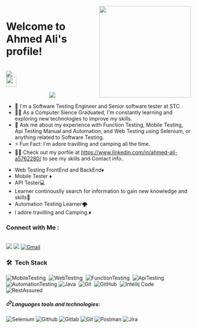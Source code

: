 <img width="250" align="right" src="https://c.tenor.com/_DOBjnGspYAAAAAM/code-coding.gif">

<h3 align="center">
  <h1 color ="sky blue">Welcome to Ahmed Ali's profile!</h1>
 </br>
 <a href="https://komarev.com/ghpvc/?username=AhmedAliHassanElsetouhy&style=for-the-badge" align="center" >
    <img src="https://komarev.com/ghpvc/?username=AhmedAliHassanElsetouhy&style=for-the-badge">
</br>
  <img src="https://media.giphy.com/media/hvRJCLFzcasrR4ia7z/giphy.gif" width="28">
</h3>

<!-- Typing SVG by DenverCoder1 - https://github.com/DenverCoder1/readme-typing-svg -->
<p align="center">
  <a href="https://github.com/DenverCoder1/readme-typing-svg"><img src="https://readme-typing-svg.herokuapp.com/?lines=Senior%20Software%20Testing%20Engineer;Always%20learning%20new%20things&font=Fira%20Code&center=true&width=440&height=45&color=f75c7e&vCenter=true&size=22"></a>
</p> 

- 🏢 I'm a Software Testing Engineer and Senior software tester at STC
- 👨‍💻 As a Computer Sience Graduated, I'm constantly learning and exploring new technologies to improve my skills.
- 💬 Ask me about my experience with Function Testing, Mobile Testing, Api Testing Manual and Automation, and Web Testing using Selenium, or anything related to Software Testing.
- ⚡ Fun Fact: I'm adore travilling and camping all the time.
- 👨‍💻 Check out my porfile at https://www.linkedin.com/in/ahmed-ali-a5762280/ to see my skills and Contact info..

<ul dir="auto">
<li>Web Testing FrontEnd and BackEnd<g-emoji class="g-emoji" alias="web-testing" fallback-src="https://github.githubassets.com/images/icons/emoji/unicode/1f468-1f467.png">♦️</g-emoji></li>
<li>Mobile Tester <g-emoji class="g-emoji" alias="diamonds" fallback-src="https://github.githubassets.com/images/icons/emoji/unicode/2666.png">♦️</g-emoji></li>
<li>API Tester<g-emoji class="g-emoji" alias="computer" fallback-src="https://github.githubassets.com/images/icons/emoji/unicode/1f4bb.png">💻</g-emoji></li>
<li>Learner continouslly search for information to gain new knowledge and skills<g-emoji class="g-emoji" alias="movie_camera" fallback-src="https://github.githubassets.com/images/icons/emoji/unicode/1f3a5.png">🎥</g-emoji></li>
<li>Automation Testing Learner<g-emoji class="g-emoji" alias="tornado" fallback-src="https://github.githubassets.com/images/icons/emoji/unicode/1f32a.png">🌪️</g-emoji></li>
<li>I adore travilling and Camping.<g-emoji class="g-emoji" alias="soccer" fallback-src="https://github.githubassets.com/images/icons/emoji/unicode/26bd.png">♦️</g-emoji></li>
</ul>

### Connect with Me :
</br>
<a href="https://www.linkedin.com/in/ahmed-ali-a5762280/" target="_blank"><img src="https://img.shields.io/badge/-Ahmed%20Ali-0077B5?style=for-the-badge&logo=Linkedin&logoColor=white"/></a>
<a href="https://t.me/AhmedAliHassanElsetouhy" target="_blank"><img src="https://img.shields.io/badge/-Ahmed%20Ali-0077B5?style=for-the-badge&logo=Telegram&logoColor=white"/></a>
<a href="mailto:ahmed.ali.hassan.elsetouhy@gmail.com"><img src="https://camo.githubusercontent.com/1dc06021178d145723864f7234e934500caa393dab83fdd18b7090f87550a802/68747470733a2f2f696d672e736869656c64732e696f2f62616467652f676d61696c2d4541343333353f7374796c653d666f722d7468652d6261646765266c6f676f3d676d61696c266c696e6b3d687474703a2f2f7269676874266c6f676f436f6c6f723d666666666666" alt="Gmail" data-canonical-src="https://img.shields.io/badge/gmail-EA4335?style=for-the-badge&amp;logo=gmail&amp;link=http://right&amp;logoColor=ffffff" style="max-width: 100%;"></a>
</br>

### 🛠 &nbsp;Tech Stack
![MobileTesting](https://img.shields.io/badge/-MobileTesting-05122A?style=flat&logo=MobileTesting)&nbsp;
![WebTesting](https://img.shields.io/badge/-WebTesting-05122A?style=flat&logo=WebTesting&logoColor=563D7C)&nbsp;
![FunctionTesting](https://img.shields.io/badge/-FunctionTesting-05122A?style=flat&logo=FunctionTesting)&nbsp;
![ApiTesting](https://img.shields.io/badge/-API_Testing-05122A?style=flat&logo=ApiTesting&logoColor=1572B6)&nbsp;
![AutomationTesting](https://img.shields.io/badge/-AutomationTesting-05122A?style=flat&logo=AutomationTesting)
![Java](https://img.shields.io/badge/-Java-05122A?style=flat&logo=Java&logoColor=339933)&nbsp;
![Git](https://img.shields.io/badge/-Git-05122A?style=flat&logo=git)&nbsp;
![GitHub](https://img.shields.io/badge/-GitHub-05122A?style=flat&logo=github)&nbsp;
![Intellij Code](https://img.shields.io/badge/-Intellij-05122A?style=flat&logo=intellij-code&logoColor=007ACC)&nbsp;
![RestAssured](https://img.shields.io/badge/-Sass-05122A?style=flat&logo=RestAssured)&nbsp;
</br>
  
<h5 tabindex="-1" dir="auto"><a id="user-content-languages-tools-and-technologies" class="anchor" aria-hidden="true" href="#languages-tools-and-technologies"><svg class="octicon octicon-link" viewBox="0 0 16 16" version="1.1" width="16" height="16" aria-hidden="true"><path d="m7.775 3.275 1.25-1.25a3.5 3.5 0 1 1 4.95 4.95l-2.5 2.5a3.5 3.5 0 0 1-4.95 0 .751.751 0 0 1 .018-1.042.751.751 0 0 1 1.042-.018 1.998 1.998 0 0 0 2.83 0l2.5-2.5a2.002 2.002 0 0 0-2.83-2.83l-1.25 1.25a.751.751 0 0 1-1.042-.018.751.751 0 0 1-.018-1.042Zm-4.69 9.64a1.998 1.998 0 0 0 2.83 0l1.25-1.25a.751.751 0 0 1 1.042.018.751.751 0 0 1 .018 1.042l-1.25 1.25a3.5 3.5 0 1 1-4.95-4.95l2.5-2.5a3.5 3.5 0 0 1 4.95 0 .751.751 0 0 1-.018 1.042.751.751 0 0 1-1.042.018 1.998 1.998 0 0 0-2.83 0l-2.5 2.5a1.998 1.998 0 0 0 0 2.83Z"></path></svg></a>Languages tools and technologies:</h5>
<p dir="auto">
 

<img src="https://camo.githubusercontent.com/dc58b8ec9932ac3e41f1781365a1bbd4889d456a24d8f812ab8c917fceffb997/68747470733a2f2f696d672e736869656c64732e696f2f62616467652f53656c656e69756d2d3030414130313f7374796c653d666f722d7468652d6261646765266c6f676f3d73656c656e69756d266c696e6b3d687474703a2f2f7269676874266c6f676f436f6c6f723d666666666666" alt="Selenium" data-canonical-src="https://img.shields.io/badge/Selenium-00AA01?style=for-the-badge&amp;logo=selenium&amp;link=http://right&amp;logoColor=ffffff" style="max-width: 100%;">

<img src="https://camo.githubusercontent.com/5bc01bd52a902b104b414a303bc363e66d1e6fb19f4b6bb1ac13030721ffaa8a/68747470733a2f2f696d672e736869656c64732e696f2f62616467652f6769746875622d3138313731373f7374796c653d666f722d7468652d6261646765266c6f676f3d676974687562266c696e6b3d687474703a2f2f7269676874266c6f676f436f6c6f723d666666666666" alt="Github" data-canonical-src="https://img.shields.io/badge/github-181717?style=for-the-badge&amp;logo=github&amp;link=http://right&amp;logoColor=ffffff" style="max-width: 100%;">
  
<img src="https://camo.githubusercontent.com/22eff1d81d4db1861d531f39784276b5aff9b72419d3bf998e564994897927a5/68747470733a2f2f696d672e736869656c64732e696f2f62616467652f6769746c61622d4643413132313f7374796c653d666f722d7468652d6261646765266c6f676f3d6769746c6162266c696e6b3d687474703a2f2f7269676874266c6f676f436f6c6f723d666666666666" alt="Gitlab" data-canonical-src="https://img.shields.io/badge/gitlab-FCA121?style=for-the-badge&amp;logo=gitlab&amp;link=http://right&amp;logoColor=ffffff" style="max-width: 100%;">

<img src="https://camo.githubusercontent.com/9c768b9e323206f5a7ec73b87d8780c0037bef354f4b05383bb7226f4440f245/68747470733a2f2f696d672e736869656c64732e696f2f62616467652f6769742d4630353033323f7374796c653d666f722d7468652d6261646765266c6f676f3d676974266c696e6b3d687474703a2f2f7269676874266c6f676f436f6c6f723d666666666666" alt="Git" data-canonical-src="https://img.shields.io/badge/git-F05032?style=for-the-badge&amp;logo=git&amp;link=http://right&amp;logoColor=ffffff" style="max-width: 100%;">

<img src="https://camo.githubusercontent.com/55edf04b1c718d6b356b60bff1662a6d12c8be0b8a86d6cefa9f886741cf9fa5/68747470733a2f2f696d672e736869656c64732e696f2f62616467652f706f73746d616e2d4646364333373f7374796c653d666f722d7468652d6261646765266c6f676f3d706f73746d616e266c696e6b3d687474703a2f2f7269676874266c6f676f436f6c6f723d666666666666" alt="Postman" data-canonical-src="https://img.shields.io/badge/postman-FF6C37?style=for-the-badge&amp;logo=postman&amp;link=http://right&amp;logoColor=ffffff" style="max-width: 100%;">

<img src="https://camo.githubusercontent.com/745c458b21e983a8ae483f82753f4e320e96a02fe363b8a3d3b629998e78f4d6/68747470733a2f2f696d672e736869656c64732e696f2f62616467652f6a6972612d3030353243433f7374796c653d666f722d7468652d6261646765266c6f676f3d6a697261266c696e6b3d687474703a2f2f7269676874266c6f676f436f6c6f723d666666666666" alt="Jira" data-canonical-src="https://img.shields.io/badge/jira-0052CC?style=for-the-badge&amp;logo=jira&amp;link=http://right&amp;logoColor=ffffff" style="max-width: 100%;">

</p>
</article></div>

<!--
<img src="https://camo.githubusercontent.com/745c458b21e983a8ae483f82753f4e320e96a02fe363b8a3d3b629998e78f4d6/68747470733a2f2f696d672e736869656c64732e696f2f62616467652f6a6972612d3030353243433f7374796c653d666f722d7468652d6261646765266c6f676f3d6a697261266c696e6b3d687474703a2f2f7269676874266c6f676f436f6c6f723d666666666666" alt="TFS" data-canonical-src="https://img.shields.io/badge/TFS-0052CC?style=for-the-badge&amp;logo=tfsa&amp;link=http://right&amp;logoColor=ffffff" style="max-width: 100%;">

<img src="https://camo.githubusercontent.com/745c458b21e983a8ae483f82753f4e320e96a02fe363b8a3d3b629998e78f4d6/68747470733a2f2f696d672e736869656c64732e696f2f62616467652f6a6972612d3030353243433f7374796c653d666f722d7468652d6261646765266c6f676f3d6a697261266c696e6b3d687474703a2f2f7269676874266c6f676f436f6c6f723d666666666666" alt="Azure Devops" data-canonical-src="https://img.shields.io/badge/Azure Devops-0052CC?style=for-the-badge&amp;logo=Azure&amp;link=http://right&amp;logoColor=ffffff" style="max-width: 100%;">

<a target="_blank" rel="noopener noreferrer nofollow" href="https://camo.githubusercontent.com/c5e086a74377004b83e0e646eed00de837c7e68ba325becec720264ade3cdaae/68747470733a2f2f696d672e736869656c64732e696f2f62616467652f6d6f6368612d3844363734383f7374796c653d666f722d7468652d6261646765266c6f676f3d6d6f636861266c696e6b3d687474703a2f2f7269676874266c6f676f436f6c6f723d666666666666"><img src="https://camo.githubusercontent.com/c5e086a74377004b83e0e646eed00de837c7e68ba325becec720264ade3cdaae/68747470733a2f2f696d672e736869656c64732e696f2f62616467652f6d6f6368612d3844363734383f7374796c653d666f722d7468652d6261646765266c6f676f3d6d6f636861266c696e6b3d687474703a2f2f7269676874266c6f676f436f6c6f723d666666666666" alt="Mocha" data-canonical-src="https://img.shields.io/badge/mocha-8D6748?style=for-the-badge&amp;logo=mocha&amp;link=http://right&amp;logoColor=ffffff" style="max-width: 100%;"></a>

<a target="_blank" rel="noopener noreferrer nofollow" href="https://camo.githubusercontent.com/a3020ef39bd766a487f004f0d5fbf739d730402c46d81ade9d3e763fa98bb470/68747470733a2f2f696d672e736869656c64732e696f2f62616467652f72656163742d3631444146423f7374796c653d666f722d7468652d6261646765266c6f676f3d7265616374266c696e6b3d687474703a2f2f7269676874266c6f676f436f6c6f723d666666666666"><img src="https://camo.githubusercontent.com/a3020ef39bd766a487f004f0d5fbf739d730402c46d81ade9d3e763fa98bb470/68747470733a2f2f696d672e736869656c64732e696f2f62616467652f72656163742d3631444146423f7374796c653d666f722d7468652d6261646765266c6f676f3d7265616374266c696e6b3d687474703a2f2f7269676874266c6f676f436f6c6f723d666666666666" alt="React" data-canonical-src="https://img.shields.io/badge/react-61DAFB?style=for-the-badge&amp;logo=react&amp;link=http://right&amp;logoColor=ffffff" style="max-width: 100%;"></a>

<a target="_blank" rel="noopener noreferrer nofollow" href="https://camo.githubusercontent.com/cdbeace7c3acb0cfb6a4d9485f5ffad4ba6a14bb89b6e891a3db3b5adab4f784/68747470733a2f2f696d672e736869656c64732e696f2f62616467652f6a656e6b696e732d4432343933393f7374796c653d666f722d7468652d6261646765266c6f676f3d6a656e6b696e73266c696e6b3d687474703a2f2f7269676874266c6f676f436f6c6f723d666666666666"><img src="https://camo.githubusercontent.com/cdbeace7c3acb0cfb6a4d9485f5ffad4ba6a14bb89b6e891a3db3b5adab4f784/68747470733a2f2f696d672e736869656c64732e696f2f62616467652f6a656e6b696e732d4432343933393f7374796c653d666f722d7468652d6261646765266c6f676f3d6a656e6b696e73266c696e6b3d687474703a2f2f7269676874266c6f676f436f6c6f723d666666666666" alt="Jankins" data-canonical-src="https://img.shields.io/badge/jenkins-D24939?style=for-the-badge&amp;logo=jenkins&amp;link=http://right&amp;logoColor=ffffff" style="max-width: 100%;"></a>

<a target="_blank" rel="noopener noreferrer nofollow" href="https://camo.githubusercontent.com/9c4461b3af1a68c8d66f83aa68dc310433eac1278648db07cb51edc40747f060/68747470733a2f2f696d672e736869656c64732e696f2f62616467652f636972636c6563692d3334333433343f7374796c653d666f722d7468652d6261646765266c6f676f3d636972636c656369266c696e6b3d687474703a2f2f7269676874266c6f676f436f6c6f723d666666666666"><img src="https://camo.githubusercontent.com/9c4461b3af1a68c8d66f83aa68dc310433eac1278648db07cb51edc40747f060/68747470733a2f2f696d672e736869656c64732e696f2f62616467652f636972636c6563692d3334333433343f7374796c653d666f722d7468652d6261646765266c6f676f3d636972636c656369266c696e6b3d687474703a2f2f7269676874266c6f676f436f6c6f723d666666666666" alt="CircleCI" data-canonical-src="https://img.shields.io/badge/circleci-343434?style=for-the-badge&amp;logo=circleci&amp;link=http://right&amp;logoColor=ffffff" style="max-width: 100%;"></a>

<a target="_blank" rel="noopener noreferrer nofollow" href="https://camo.githubusercontent.com/3bad9315ded1296fd4795c9c84c47d09676bd1a9d21b0d3340dd5cb2758395f3/68747470733a2f2f696d672e736869656c64732e696f2f62616467652f4a6176617363726970742d4637444631453f7374796c653d666f722d7468652d6261646765266c6f676f3d6a617661736372697074266c696e6b3d687474703a2f2f7269676874266c6f676f436f6c6f723d303030303030"><img src="https://camo.githubusercontent.com/3bad9315ded1296fd4795c9c84c47d09676bd1a9d21b0d3340dd5cb2758395f3/68747470733a2f2f696d672e736869656c64732e696f2f62616467652f4a6176617363726970742d4637444631453f7374796c653d666f722d7468652d6261646765266c6f676f3d6a617661736372697074266c696e6b3d687474703a2f2f7269676874266c6f676f436f6c6f723d303030303030" alt="Javascript" data-canonical-src="https://img.shields.io/badge/Javascript-F7DF1E?style=for-the-badge&amp;logo=javascript&amp;link=http://right&amp;logoColor=000000" style="max-width: 100%;"></a></p>

<a target="_blank" rel="noopener noreferrer nofollow" href="https://camo.githubusercontent.com/79b7751202bb1d37eab4c1e1dcbdcc22549f577cd977ac6a1a796f267ad39431/68747470733a2f2f696d672e736869656c64732e696f2f62616467652f437970726573732e696f2d3137323032433f7374796c653d666f722d7468652d6261646765266c6f676f3d63797072657373266c696e6b3d687474703a2f2f7269676874"><img src="https://camo.githubusercontent.com/79b7751202bb1d37eab4c1e1dcbdcc22549f577cd977ac6a1a796f267ad39431/68747470733a2f2f696d672e736869656c64732e696f2f62616467652f437970726573732e696f2d3137323032433f7374796c653d666f722d7468652d6261646765266c6f676f3d63797072657373266c696e6b3d687474703a2f2f7269676874" alt="Cypress.io" data-canonical-src="https://img.shields.io/badge/Cypress.io-17202C?style=for-the-badge&amp;logo=cypress&amp;link=http://right" style="max-width: 100%;"></a>
-->
